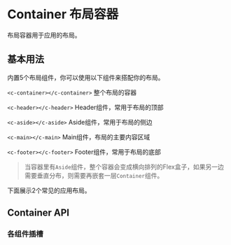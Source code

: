 # Container 布局容器

布局容器用于应用的布局。

## 基本用法

内置5个布局组件，你可以使用以下组件来搭配你的布局。

`<c-container></c-container>` 整个布局的容器

`<c-header></c-header>` Header组件，常用于布局的顶部

`<c-aside></c-aside>` Aside组件，常用于布局的侧边

`<c-main></c-main>` Main组件，布局的主要内容区域

`<c-footer></c-footer>` Footer组件，常用于布局的底部

> 当容器里有`Aside`组件，整个容器会变成横向排列的Flex盒子，如果另一边需要垂直分布，则需要再嵌套一层`Container`组件。

下面展示2个常见的应用布局。

<preview path="./demo1.vue" title="?" description="?"></preview>

<preview path="./demo2.vue" title="?" description="?"></preview>

## Container API

### 各组件插槽

<container-slots></container-slots>

<script>
import ContainerSlots from './container-slots.vue'
</script>

<style>
.c-header {
  background-color: var(--c-color-primary-light-3);
}

.c-aside {
  background-color: var(--c-color-primary-light-5);
}

.c-main {
  background-color: var(--c-color-primary-light-7);
}

.c-footer {
  background-color: var(--c-color-primary-light-9);
}
</style>
